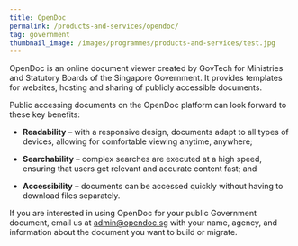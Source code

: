 ```yaml
---
title: OpenDoc
permalink: /products-and-services/opendoc/
tag: government
thumbnail_image: /images/programmes/products-and-services/test.jpg
---
```


OpenDoc is an online document viewer created by GovTech for Ministries and Statutory Boards of the Singapore Government. It provides templates for websites, hosting and sharing of publicly accessible documents.
 
Public accessing documents on the OpenDoc platform can look forward to these key benefits:
 
* **Readability** – with a responsive design, documents adapt to all types of devices, allowing for comfortable viewing anytime, anywhere;

* **Searchability** – complex searches are executed at a high speed, ensuring that users get relevant and accurate content fast; and

* **Accessibility** – documents can be accessed quickly without having to download files separately.

If you are interested in using OpenDoc for your public Government document, email us at [admin@opendoc.sg](admin@opendoc.sg) with your name, agency, and information about the document you want to build or migrate.
